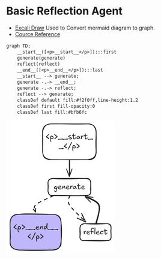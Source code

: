 # Basic Reflection Agent
- [Excali Draw](https://excalidraw.com/) Used to Convert mermaid diagram to graph.
- [Cource Reference](https://github.com/emarco177/langgraph-course/tree/project/reflection-agent)


```mermaid
graph TD;
	__start__([<p>__start__</p>]):::first
	generate(generate)
	reflect(reflect)
	__end__([<p>__end__</p>]):::last
	__start__ --> generate;
	generate -.-> __end__;
	generate -.-> reflect;
	reflect --> generate;
	classDef default fill:#f2f0ff,line-height:1.2
	classDef first fill-opacity:0
	classDef last fill:#bfb6fc
```

![img.png](img.png)
